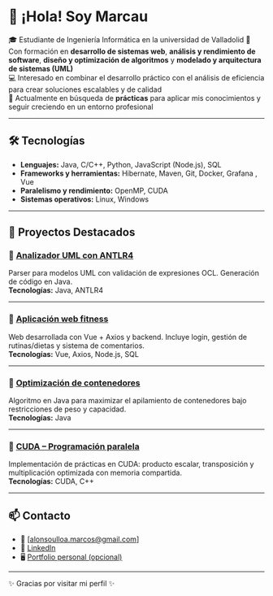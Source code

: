# 👋 ¡Hola! Soy Marcau

🎓 Estudiante de Ingeniería Informática en la universidad de Valladolid 
📌 Con formación en **desarrollo de sistemas web**, **análisis y rendimiento de software**, **diseño y optimización de algoritmos** y **modelado y arquitectura de sistemas (UML)**  
💻 Interesado en combinar el desarrollo práctico con el análisis de eficiencia para crear soluciones escalables y de calidad  
🚀 Actualmente en búsqueda de **prácticas** para aplicar mis conocimientos y seguir creciendo en un entorno profesional  

---

## 🛠️ Tecnologías
- **Lenguajes:** Java, C/C++, Python, JavaScript (Node.js), SQL  
- **Frameworks y herramientas:** Hibernate, Maven, Git, Docker, Grafana , Vue
- **Paralelismo y rendimiento:** OpenMP, CUDA  
- **Sistemas operativos:** Linux, Windows  

---

## 📂 Proyectos Destacados

### 🔹 [Analizador UML con ANTLR4](enlace-al-repo)
Parser para modelos UML con validación de expresiones OCL. Generación de código en Java.  
**Tecnologías:** Java, ANTLR4  

---

### 🔹 [Aplicación web fitness](enlace-al-repo)
Web desarrollada con Vue + Axios y backend. Incluye login, gestión de rutinas/dietas y sistema de comentarios.  
**Tecnologías:** Vue, Axios, Node.js, SQL  

---

### 🔹 [Optimización de contenedores](enlace-al-repo)
Algoritmo en Java para maximizar el apilamiento de contenedores bajo restricciones de peso y capacidad.  
**Tecnologías:** Java  

---

### 🔹 [CUDA – Programación paralela](enlace-al-repo)
Implementación de prácticas en CUDA: producto escalar, transposición y multiplicación optimizada con memoria compartida.  
**Tecnologías:** CUDA, C++  

---

## 📫 Contacto
- 📧 [alonsoulloa.marcos@gmail.com]  
- 💼 [LinkedIn](enlace)  
- 🖥️ [Portfolio personal (opcional)](enlace)  

---
✨ Gracias por visitar mi perfil ✨
